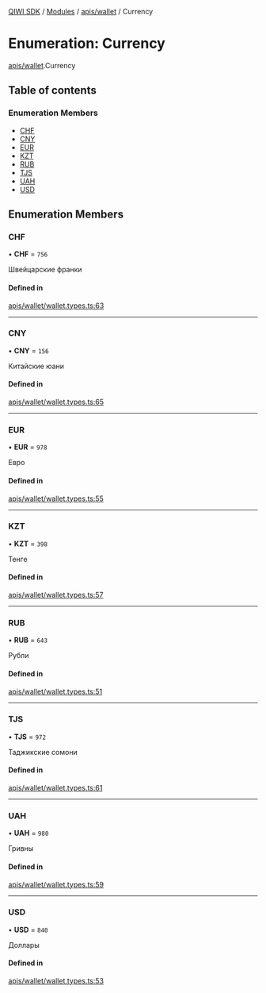 [QIWI SDK](../README.md) / [Modules](../modules.md) / [apis/wallet](../modules/apis_wallet.md) / Currency

# Enumeration: Currency

[apis/wallet](../modules/apis_wallet.md).Currency

## Table of contents

### Enumeration Members

- [CHF](apis_wallet.Currency.md#chf)
- [CNY](apis_wallet.Currency.md#cny)
- [EUR](apis_wallet.Currency.md#eur)
- [KZT](apis_wallet.Currency.md#kzt)
- [RUB](apis_wallet.Currency.md#rub)
- [TJS](apis_wallet.Currency.md#tjs)
- [UAH](apis_wallet.Currency.md#uah)
- [USD](apis_wallet.Currency.md#usd)

## Enumeration Members

### CHF

• **CHF** = ``756``

Швейцарские франки

#### Defined in

[apis/wallet/wallet.types.ts:63](https://github.com/AlexXanderGrib/node-qiwi-sdk/blob/bc0e99e/src/apis/wallet/wallet.types.ts#L63)

___

### CNY

• **CNY** = ``156``

Китайские юани

#### Defined in

[apis/wallet/wallet.types.ts:65](https://github.com/AlexXanderGrib/node-qiwi-sdk/blob/bc0e99e/src/apis/wallet/wallet.types.ts#L65)

___

### EUR

• **EUR** = ``978``

Евро

#### Defined in

[apis/wallet/wallet.types.ts:55](https://github.com/AlexXanderGrib/node-qiwi-sdk/blob/bc0e99e/src/apis/wallet/wallet.types.ts#L55)

___

### KZT

• **KZT** = ``398``

Тенге

#### Defined in

[apis/wallet/wallet.types.ts:57](https://github.com/AlexXanderGrib/node-qiwi-sdk/blob/bc0e99e/src/apis/wallet/wallet.types.ts#L57)

___

### RUB

• **RUB** = ``643``

Рубли

#### Defined in

[apis/wallet/wallet.types.ts:51](https://github.com/AlexXanderGrib/node-qiwi-sdk/blob/bc0e99e/src/apis/wallet/wallet.types.ts#L51)

___

### TJS

• **TJS** = ``972``

Таджикские сомони

#### Defined in

[apis/wallet/wallet.types.ts:61](https://github.com/AlexXanderGrib/node-qiwi-sdk/blob/bc0e99e/src/apis/wallet/wallet.types.ts#L61)

___

### UAH

• **UAH** = ``980``

Гривны

#### Defined in

[apis/wallet/wallet.types.ts:59](https://github.com/AlexXanderGrib/node-qiwi-sdk/blob/bc0e99e/src/apis/wallet/wallet.types.ts#L59)

___

### USD

• **USD** = ``840``

Доллары

#### Defined in

[apis/wallet/wallet.types.ts:53](https://github.com/AlexXanderGrib/node-qiwi-sdk/blob/bc0e99e/src/apis/wallet/wallet.types.ts#L53)
